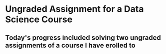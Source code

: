 # Ungraded Assignment for a Data Science Course

## Today's progress included solving two ungraded assignments of a course I have erolled to
